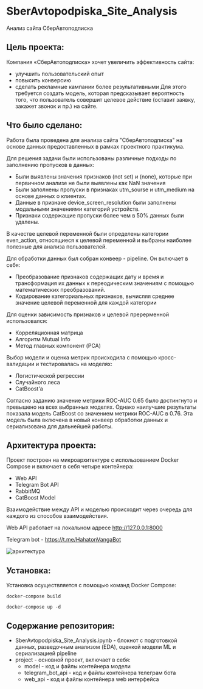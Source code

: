 # SberAvtopodpiska_Site_Analysis
Анализ сайта СберАвтоподписка

## Цель проекта:
Компания «СберАвтоподписка» хочет увеличить эффективность сайта:
- улучшить пользовательский опыт
- повысить конверсию
- сделать рекламные кампании более результативными
Для этого требуется создать модель, которая предсказывает вероятность того, что пользователь совершит целевое действие (оставит заявку, закажет звонок и пр.) на сайте.

## Что было сделано:
Работа была проведена для анализа сайта "СберАвтоподписка" на основе данных предоставленных в рамках проектного практикума.

Для решения задачи были использованы различные подходы по заполнению пропусков в данных:
- Были выявлены значения признаков (not set) и (none), которые при первичном анализе не были выявлены как NaN значения
- Были заполнены пропуски в признаках utm_sourse и utm_medium на основе данных о клиентах.
- Данные в признаке device_screen_resolution были заполнены модальными значениями категорий устройств.
- Признаки содержащие пропуски более чем в 50% данных были удалены.

В качестве целевой переменной были определены категории even_action, относящиеся к целевой переменной и выбраны наиболее полезные для анализа пользователей.

Для обработки данных был собран конвеер - pipeline. Он включает в себя:
- Преобразование признаков содержащих дату и время и трансформация их данных к переодическим значениям с помощью математических преобразований.
- Кодирование категориальных признаков, вычисляя среднее значение целевой переменной для каждой категории

Для оценки зависимость признаков и целевой пререрменной использовался:
- Корреляционная матрица
- Алгоритм Mutual Info
- Метод главных компонент (PCA)

Выбор модели и оценка метрик происходила с помощью кросс-валидации и тестировалась на моделях:
- Логистической регрессии
- Случайного леса
- CatBoost'а

Согласно заданию значение метрики ROC-AUC 0.65 было достингнуто и превышено на всех выбранных моделях. Однако наилучшие результаты показала модель CatBoost со значением метрики ROC-AUC в 0.76. Эта модель была включена в новый конвеер обработки данных и сериализована для дальнейшей работы.


## Архитектура проекта:

Проект построен на микроархитектуре с использованием Docker Compose и включает в себя четыре контейнера:
* Web API
* Telegram Bot API
* RabbitMQ
* CatBoost Model

Взаимодействие между API и моделью происходит через очередь для каждого из способов взаимодействия.

Web API работает на локальном адресе http://127.0.0.1:8000

Telegram bot  - https://t.me/HahatonVangaBot

![архитектура](https://github.com/user-attachments/assets/fedbd2f6-0738-401b-a76f-be98f28e80ec)

## Установка:

Установка осуществляется с помощью команд Docker Compose:

`docker-compose build`

`docker-compose up -d`

## Содержание репозитория:

* SberAvtopodpiska_Site_Analysis.ipynb - блокнот с подготовкой данных, разведочным анализом (EDA), оценкой модели ML и сериализацией pipeline
* project  - основной проект, включает в себя:
  * model - код и файлы контейнера модели
  * telegram_bot_api - код и файлы контейнера телеграм бота
  * web_api - код и файлы контейнера web интерфейса

